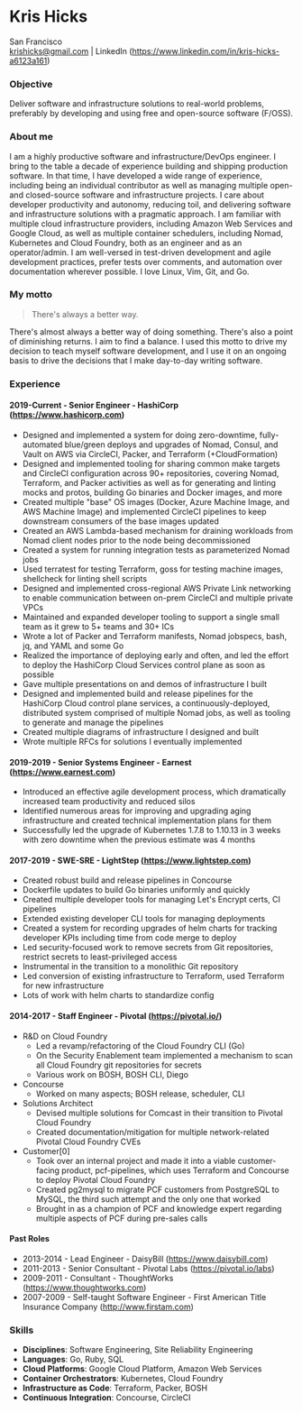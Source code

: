 Kris Hicks  
===
San Francisco  
krishicks@gmail.com | LinkedIn (https://www.linkedin.com/in/kris-hicks-a6123a161)

### Objective

Deliver software and infrastructure solutions to real-world problems, preferably by developing and using free and open-source software (F/OSS).

### About me

I am a highly productive software and infrastructure/DevOps engineer. I bring to the table a decade of experience building and shipping production software. In that time, I have developed a wide range of experience, including being an individual contributor as well as managing multiple open- and closed-source software and infrastructure projects. I care about developer productivity and autonomy, reducing toil, and delivering software and infrastructure solutions with a pragmatic approach. I am familiar with multiple cloud infrastructure providers, including Amazon Web Services and Google Cloud, as well as multiple container schedulers, including Nomad, Kubernetes and Cloud Foundry, both as an engineer and as an operator/admin. I am well-versed in test-driven development and agile development practices, prefer tests over comments, and automation over documentation wherever possible. I love Linux, Vim, Git, and Go.

### My motto

> There's always a better way.

There's almost always a better way of doing something. There's also a point of diminishing returns. I aim to find a balance. I used this motto to drive my decision to teach myself software development, and I use it on an ongoing basis to drive the decisions that I make day-to-day writing software.

### Experience

#### 2019-Current - **Senior Engineer** - HashiCorp (https://www.hashicorp.com)

* Designed and implemented a system for doing zero-downtime, fully-automated blue/green deploys and upgrades of Nomad, Consul, and Vault on AWS via CircleCI, Packer, and Terraform (+CloudFormation)
* Designed and implemented tooling for sharing common make targets and CircleCI configuration across 90+ repositories, covering Nomad, Terraform, and Packer activities as well as for generating and linting mocks and protos, building Go binaries and Docker images, and more
* Created multiple "base" OS images (Docker, Azure Machine Image, and AWS Machine Image) and implemented CircleCI pipelines to keep downstream consumers of the base images updated
* Created an AWS Lambda-based mechanism for draining workloads from Nomad client nodes prior to the node being decommissioned
* Created a system for running integration tests as parameterized Nomad jobs
* Used terratest for testing Terraform, goss for testing machine images, shellcheck for linting shell scripts
* Designed and implemented cross-regional AWS Private Link networking to enable communication between on-prem CircleCI and multiple private VPCs
* Maintained and expanded developer tooling to support a single small team as it grew to 5+ teams and 30+ ICs
* Wrote a lot of Packer and Terraform manifests, Nomad jobspecs, bash, jq, and YAML and some Go
* Realized the importance of deploying early and often, and led the effort to deploy the HashiCorp Cloud Services control plane as soon as possible
* Gave multiple presentations on and demos of infrastructure I built
* Designed and implemented build and release pipelines for the HashiCorp Cloud control plane services, a continuously-deployed, distributed system comprised of multiple Nomad jobs, as well as tooling to generate and manage the pipelines
* Created multiple diagrams of infrastructure I designed and built
* Wrote multiple RFCs for solutions I eventually implemented

#### 2019-2019 - **Senior Systems Engineer** - Earnest (https://www.earnest.com)

* Introduced an effective agile development process, which dramatically increased team productivity and reduced silos
* Identified numerous areas for improving and upgrading aging infrastructure and created technical implementation plans for them
* Successfully led the upgrade of Kubernetes 1.7.8 to 1.10.13 in 3 weeks with zero downtime when the previous estimate was 4 months

#### 2017-2019 - **SWE-SRE** - LightStep (https://www.lightstep.com)

* Created robust build and release pipelines in Concourse
* Dockerfile updates to build Go binaries uniformly and quickly
* Created multiple developer tools for managing Let's Encrypt certs, CI pipelines
* Extended existing developer CLI tools for managing deployments
* Created a system for recording upgrades of helm charts for tracking developer KPIs including time from code merge to deploy
* Led security-focused work to remove secrets from Git repositories, restrict secrets to least-privileged access
* Instrumental in the transition to a monolithic Git repository
* Led conversion of existing infrastructure to Terraform, used Terraform for new infrastructure
* Lots of work with helm charts to standardize config

####  2014-2017 - **Staff Engineer** - Pivotal (https://pivotal.io/)
* R&D on Cloud Foundry
  * Led a revamp/refactoring of the Cloud Foundry CLI (Go)
  * On the Security Enablement team implemented a mechanism to scan all Cloud Foundry git repositories for secrets
  * Various work on BOSH, BOSH CLI, Diego
* Concourse
  * Worked on many aspects; BOSH release, scheduler, CLI
* Solutions Architect
  * Devised multiple solutions for Comcast in their transition to Pivotal Cloud Foundry
  * Created documentation/mitigation for multiple network-related Pivotal Cloud Foundry CVEs
* Customer[0]
  * Took over an internal project and made it into a viable customer-facing product, pcf-pipelines, which uses Terraform and Concourse to deploy Pivotal Cloud Foundry
  * Created pg2mysql to migrate PCF customers from PostgreSQL to MySQL, the third such attempt and the only one that worked
  * Brought in as a champion of PCF and knowledge expert regarding multiple aspects of PCF during pre-sales calls

#### Past Roles

* 2013-2014 - Lead Engineer - DaisyBill (https://www.daisybill.com)
* 2011-2013 - Senior Consultant - Pivotal Labs (https://pivotal.io/labs)
* 2009-2011 - Consultant - ThoughtWorks (https://www.thoughtworks.com)
* 2007-2009 - Self-taught Software Engineer - First American Title Insurance Company (http://www.firstam.com)

### Skills

* **Disciplines**: Software Engineering, Site Reliability Engineering
* **Languages**: Go, Ruby, SQL
* **Cloud Platforms**: Google Cloud Platform, Amazon Web Services
* **Container Orchestrators**: Kubernetes, Cloud Foundry
* **Infrastructure as Code**: Terraform, Packer, BOSH
* **Continuous Integration**: Concourse, CircleCI
